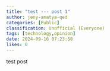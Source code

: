 ```yaml
---
title: "test --- post 1"
author: jeny-amatya-qed
categories: [Public]
classification: Unofficial (Everyone)
tags: [technology,opinion]
date: 2024-09-16 07:23:58 
likes: 0
---
```


test post 